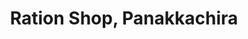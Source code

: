 ---
title: "Ration Shop, Panakkachira"
url: /panakkachira/ration-shop-panakkachira/
shop: Lebensmittel
---